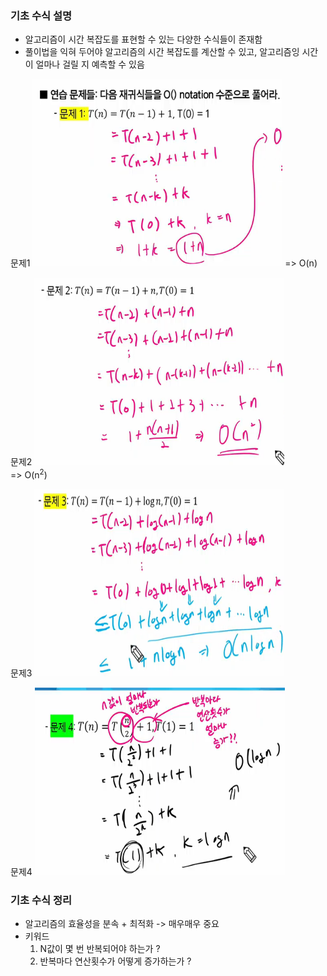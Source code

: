 ### 기초 수식 설명
- 알고리즘이 시간 복잡도를 표현할 수 있는 다양한 수식들이 존재함
- 풀이법을 익혀 두어야 알고리즘의 시간 복잡도를 계산할 수 있고, 알고리즘잉 시간이 얼마나 걸릴 지 예측할 수 있음

문제1
<img src="images/image_1.png" width="400" height="300">
    => O(n)

문제2
<img src="images/image_2.png" width="400" height="300">  
    => O(n<sup>2</sup>)

문제3
<img src="images/image_3.png" width="400" height="300">  

문제4
<img src="images/image_4.png" width="400" height="300">  

### 기초 수식 정리
- 알고리즘의 효율성을 분속 + 최적화
    -> 매우매우 중요
- 키워드
    1. N값이 몇 번 반복되어야 하는가 ?
    2. 반복마다 연산횟수가 어떻게 증가하는가 ?

